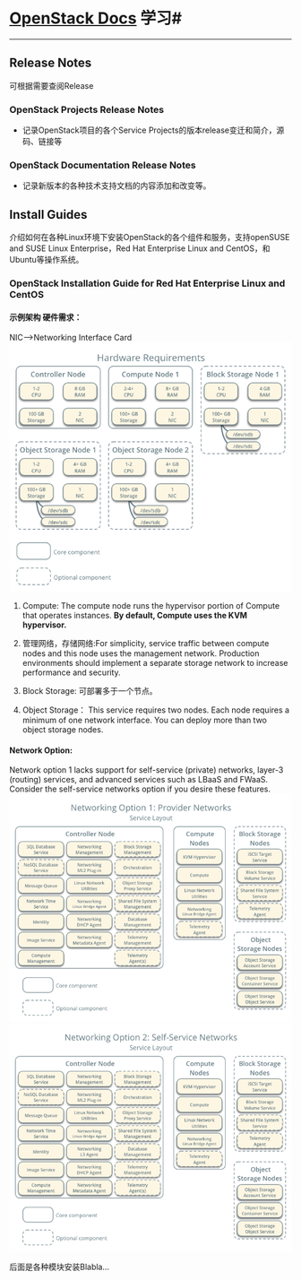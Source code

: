 # [OpenStack Docs](http://docs.openstack.org/ "OpenStack docs") 学习#
----------
## Release Notes ##
可根据需要查阅Release
### OpenStack Projects Release Notes ###
- 记录OpenStack项目的各个Service Projects的版本release变迁和简介，源码、链接等

### OpenStack Documentation Release Notes ###
- 记录新版本的各种技术支持文档的内容添加和改变等。

## Install Guides ##
介绍如何在各种Linux环境下安装OpenStack的各个组件和服务，支持openSUSE and SUSE Linux Enterprise，Red Hat Enterprise Linux and CentOS，和Ubuntu等操作系统。

### OpenStack Installation Guide for Red Hat Enterprise Linux and CentOS ###

#### 示例架构 硬件需求： #### 
NIC-->Networking Interface Card
![](hwreqs.png)

1. Compute: The compute node runs the hypervisor portion of Compute that operates instances. **By default, Compute uses the KVM hypervisor.**

2. 管理网络，存储网络:For simplicity, service traffic between compute nodes and this node uses the management network. Production environments should implement a separate storage network to increase performance and security.
 
3. Block Storage: 可部署多于一个节点。

4. Object Storage： This service requires two nodes. Each node requires a minimum of one network interface. You can deploy more than two object storage nodes.

#### Network Option: ####
Network option 1 lacks support for self-service (private) networks, layer-3 (routing) services, and advanced services such as LBaaS and FWaaS. Consider the self-service networks option if you desire these features.
![](network1-services.png)
![](network2-services.png)

后面是各种模块安装Blabla...